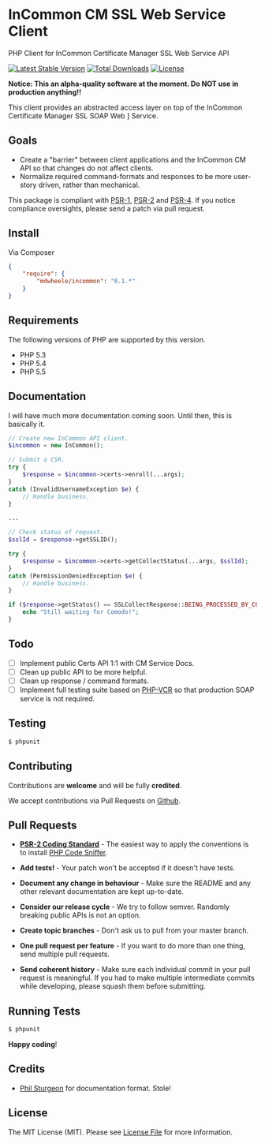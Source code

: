 InCommon CM SSL Web Service Client
===

PHP Client for InCommon Certificate Manager SSL Web Service API

[![Latest Stable Version](https://poser.pugx.org/mdwheele/incommon/v/stable.png)](https://packagist.org/packages/mdwheele/incommon)
[![Total Downloads](https://poser.pugx.org/mdwheele/incommon/downloads.png)](https://packagist.org/packages/mdwheele/incommon)
[![License](https://poser.pugx.org/mdwheele/incommon/license.png)](https://packagist.org/packages/mdwheele/incommon)

__Notice: This an alpha-quality software at the moment. Do NOT use in production anything!!__

This client provides an abstracted access layer on top of the InCommon Certificate Manager SSL SOAP Web ]
Service.

## Goals

* Create a "barrier" between client applications and the InCommon CM API so that changes do not affect clients.
* Normalize required command-formats and responses to be more user-story driven, rather than mechanical.

This package is compliant with [PSR-1][], [PSR-2][] and [PSR-4][]. If you
notice compliance oversights, please send a patch via pull request.

[PSR-1]: https://github.com/php-fig/fig-standards/blob/master/accepted/PSR-1-basic-coding-standard.md
[PSR-2]: https://github.com/php-fig/fig-standards/blob/master/accepted/PSR-2-coding-style-guide.md
[PSR-4]: https://github.com/php-fig/fig-standards/blob/master/accepted/PSR-4-autoloader.md

## Install

Via Composer

``` json
{
    "require": {
        "mdwheele/incommon": "0.1.*"
    }
}
```

## Requirements

The following versions of PHP are supported by this version.

* PHP 5.3
* PHP 5.4
* PHP 5.5

## Documentation

I will have much more documentation coming soon.  Until then, this is basically it.

``` php
// Create new InCommon API client.
$incommon = new InCommon();

// Submit a CSR.
try {
    $response = $incommon->certs->enroll(...args);
}
catch (InvalidUsernameException $e) {
    // Handle business.
}

...

// Check status of request.
$sslId = $response->getSSLID();

try {
    $response = $incommon->certs->getCollectStatus(...args, $sslId);
}
catch (PermissionDeniedException $e) {
    // Handle business.
}

if ($response->getStatus() == SSLCollectResponse::BEING_PROCESSED_BY_COMODO) {
    echo "Still waiting for Comodo!";
}

```

## Todo

- [ ] Implement public Certs API 1:1 with CM Service Docs.
- [ ] Clean up public API to be more helpful.
- [ ] Clean up response / command formats.
- [ ] Implement full testing suite based on [PHP-VCR](https://github.com/php-vcr/php-vcr) so that production SOAP service is not required.

## Testing

``` bash
$ phpunit
```

## Contributing

Contributions are **welcome** and will be fully **credited**.

We accept contributions via Pull Requests on [Github](https://github.com/mdwheele/incomon).

## Pull Requests

- **[PSR-2 Coding Standard](https://github.com/php-fig/fig-standards/blob/master/accepted/PSR-2-coding-style-guide.md)** - The easiest way to apply the conventions is to install [PHP Code Sniffer](http://pear.php.net/package/PHP_CodeSniffer).

- **Add tests!** - Your patch won't be accepted if it doesn't have tests.

- **Document any change in behaviour** - Make sure the README and any other relevant documentation are kept up-to-date.

- **Consider our release cycle** - We try to follow semver. Randomly breaking public APIs is not an option.

- **Create topic branches** - Don't ask us to pull from your master branch.

- **One pull request per feature** - If you want to do more than one thing, send multiple pull requests.

- **Send coherent history** - Make sure each individual commit in your pull request is meaningful. If you had to make multiple intermediate commits while developing, please squash them before submitting.

## Running Tests

``` bash
$ phpunit
```

**Happy coding**!

## Credits

- [Phil Sturgeon](https://github.com/philsturgeon) for documentation format. Stole!

## License

The MIT License (MIT). Please see [License File](https://github.com/mdwheele/incommon/blob/master/LICENSE) for more information.